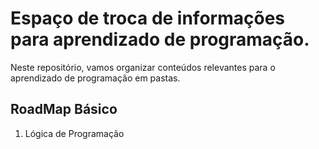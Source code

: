 # Espaço de troca de informações para aprendizado de programação.

Neste repositório, vamos organizar conteúdos relevantes para o aprendizado de programação em pastas.

## RoadMap Básico 

1. Lógica de Programação
